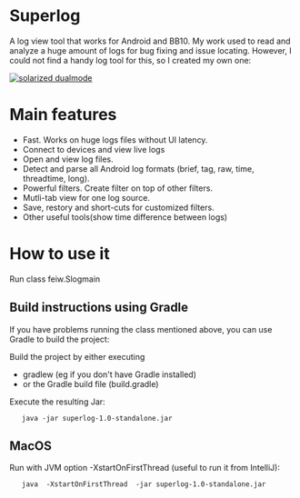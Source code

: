 # Superlog
A log view tool that works for Android and BB10. My work used to read and analyze a huge amount of logs for bug fixing and issue locating. However, I could not find a handy log tool for this, so I created my own one:

[![solarized dualmode](https://github.com/wangfei1975/superlog/raw/master/screenshots/superlog.png)](#features)

# Main features
 * Fast. Works on huge logs files without UI latency. 
 * Connect to devices and view live logs
 * Open and view log files. 
 * Detect and parse all Android log formats (brief, tag, raw, time, threadtime, long).
 * Powerful filters. Create filter on top of other filters.
 * Mutli-tab view for one log source.
 * Save, restory and short-cuts for customized filters.
 * Other useful tools(show time difference between logs)

# How to use it
Run class feiw.Slogmain

## Build instructions using Gradle
If you have problems running the class mentioned above, you can use Gradle to build the project:

Build the project by either executing
  * gradlew (eg if you don't have Gradle installed)
  * or the Gradle build file (build.gradle)

Execute the resulting Jar:

```
   java -jar superlog-1.0-standalone.jar
```

## MacOS
Run with JVM option -XstartOnFirstThread (useful to run it from IntelliJ):

```
   java  -XstartOnFirstThread  -jar superlog-1.0-standalone.jar
```
